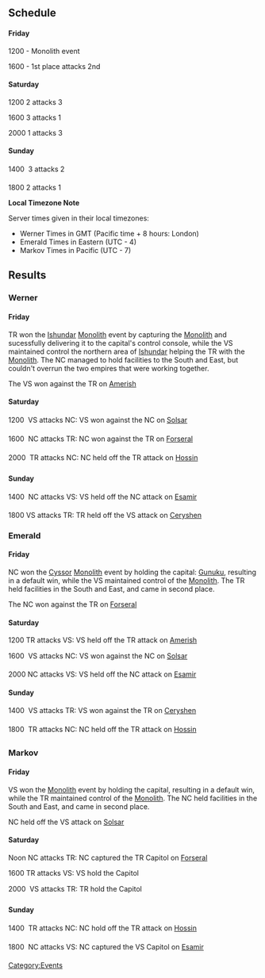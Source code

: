 ## Schedule

#### Friday

1200 - Monolith event

1600 - 1st place attacks 2nd

#### Saturday

1200 2 attacks 3

1600 3 attacks 1

2000 1 attacks 3

#### Sunday

1400  3 attacks 2

1800 2 attacks 1

<b>Local Timezone Note</b>

Server times given in their local timezones:

- Werner Times in GMT (Pacific time + 8 hours: London)
- Emerald Times in Eastern (UTC - 4)
- Markov Times in Pacific (UTC - 7)

## Results

### Werner

#### Friday

TR won the [Ishundar](../locations/Ishundar.md)
[Monolith](../items/Monolith.md) event by capturing the
[Monolith](../items/Monolith.md) and sucessfully delivering it to the
capital's control console, while the VS maintained control the northern
area of [Ishundar](../locations/Ishundar.md) helping the TR with the
[Monolith](../items/Monolith.md). The NC managed to hold facilities to
the South and East, but couldn't overrun the two empires that were
working together.

The VS won against the TR on [Amerish](../locations/Amerish.md)

#### Saturday

1200  VS attacks NC: VS won against the NC on
[Solsar](../locations/Solsar.md)

1600  NC attacks TR: NC won against the TR on
[Forseral](../locations/Forseral.md)

2000  TR attacks NC: NC held off the TR attack on
[Hossin](../locations/Hossin.md)

#### Sunday

1400  NC attacks VS: VS held off the NC attack on
[Esamir](../locations/Esamir.md)

1800 VS attacks TR: TR held off the VS attack on
[Ceryshen](../locations/Ceryshen.md)

### Emerald

#### Friday

NC won the [Cyssor](../locations/Cyssor.md) [Monolith](../items/Monolith.md)
event by holding the capital: [Gunuku](../facilities/Gunuku.md), resulting in
a default win, while the VS maintained control of the
[Monolith](../items/Monolith.md). The TR held facilities in the South and
East, and came in second place.

The NC won against the TR on [Forseral](../locations/Forseral.md)

#### Saturday

1200 TR attacks VS: VS held off the TR attack on
[Amerish](../locations/Amerish.md)

1600  VS attacks NC: VS won against the NC on
[Solsar](../locations/Solsar.md)

2000 NC attacks VS: VS held off the NC attack on
[Esamir](../locations/Esamir.md)

#### Sunday

1400  VS attacks TR: VS won against the TR on
[Ceryshen](../locations/Ceryshen.md)

1800  TR attacks NC: NC held off the TR attack on
[Hossin](../locations/Hossin.md)

### Markov

#### Friday

VS won the [Monolith](../items/Monolith.md) event by holding the capital,
resulting in a default win, while the TR maintained control of the
[Monolith](../items/Monolith.md). The NC held facilities in the South and
East, and came in second place.

NC held off the VS attack on [Solsar](../locations/Solsar.md)

#### Saturday

Noon NC attacks TR: NC captured the TR Capitol on
[Forseral](../locations/Forseral.md)

1600 TR attacks VS: VS hold the Capitol

2000  VS attacks TR: TR hold the Capitol

#### Sunday

1400  TR attacks NC: NC hold off the TR attack on
[Hossin](../locations/Hossin.md)

1800  NC attacks VS: NC captured the VS Capitol on
[Esamir](../locations/Esamir.md)

[Category:Events](Category:Events.md)
